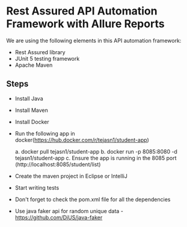 # Rest Assured API Automation Framework with Allure Reports

We are using the following elements in this API automation framework:
 - Rest Assured library
 - JUnit 5 testing framework
 - Apache Maven

## Steps
 - Install Java
 - Install Maven
 - Install Docker
 - Run the following app in docker(https://hub.docker.com/r/tejasn1/student-app)
	
	a. docker pull tejasn1/student-app
	b. docker run -p 8085:8080 -d tejasn1/student-app
	c. Ensure the app is running in the 8085 port (http://localhost:8085/student/list)
	
 - Create the maven project in Eclipse or IntelliJ 		
 - Start writing tests
 - Don't forget to check the pom.xml file for all the dependencies
 - Use java faker api for random unique data - https://github.com/DiUS/java-faker